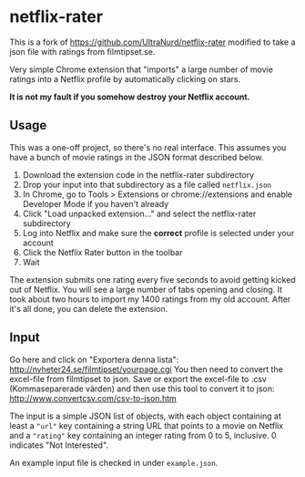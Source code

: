 netflix-rater
=============

This is a fork of https://github.com/UltraNurd/netflix-rater modified to take a json file with ratings from filmtipset.se.

Very simple Chrome extension that "imports" a large number of movie ratings into a Netflix profile by automatically clicking on stars.

**It is not my fault if you somehow destroy your Netflix account.**

Usage
-----

This was a one-off project, so there's no real interface. This assumes you have a bunch of movie ratings in the JSON format described below.

1. Download the extension code in the netflix-rater subdirectory
2. Drop your input into that subdirectory as a file called `netflix.json`
3. In Chrome, go to Tools > Extensions or chrome://extensions and enable Developer Mode if you haven't already
4. Click "Load unpacked extension..." and select the netflix-rater subdirectory
5. Log into Netflix and make sure the **correct** profile is selected under your account
6. Click the Netflix Rater button in the toolbar
7. Wait

The extension submits one rating every five seconds to avoid getting kicked out of Netflix. You will see a large number of tabs opening and closing. It took about two hours to import my 1400 ratings from my old account. After it's all done, you can delete the extension.

Input
-----

Go here and click on "Exportera denna lista": http://nyheter24.se/filmtipset/yourpage.cgi
You then need to convert the excel-file from filmtipset to json. Save or export the excel-file to .csv (Kommaseparerade värden) and then use this tool to convert it to json: http://www.convertcsv.com/csv-to-json.htm

The input is a simple JSON list of objects, with each object containing at least a `"url"` key containing a string URL that points to a movie on Netflix and a `"rating"` key containing an integer rating from 0 to 5, inclusive. 0 indicates "Not Interested".

An example input file is checked in under `example.json`.